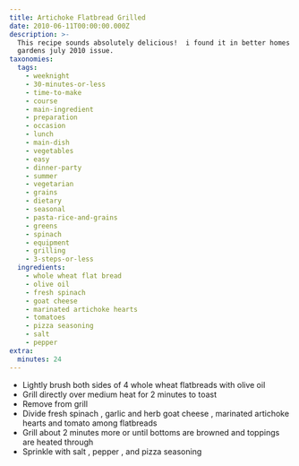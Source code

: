 ```yaml
---
title: Artichoke Flatbread Grilled
date: 2010-06-11T00:00:00.000Z
description: >-
  This recipe sounds absolutely delicious!  i found it in better homes and
  gardens july 2010 issue.
taxonomies:
  tags:
    - weeknight
    - 30-minutes-or-less
    - time-to-make
    - course
    - main-ingredient
    - preparation
    - occasion
    - lunch
    - main-dish
    - vegetables
    - easy
    - dinner-party
    - summer
    - vegetarian
    - grains
    - dietary
    - seasonal
    - pasta-rice-and-grains
    - greens
    - spinach
    - equipment
    - grilling
    - 3-steps-or-less
  ingredients:
    - whole wheat flat bread
    - olive oil
    - fresh spinach
    - goat cheese
    - marinated artichoke hearts
    - tomatoes
    - pizza seasoning
    - salt
    - pepper
extra:
  minutes: 24
---
```

 - Lightly brush both sides of 4 whole wheat flatbreads with olive oil
 - Grill directly over medium heat for 2 minutes to toast
 - Remove from grill
 - Divide fresh spinach , garlic and herb goat cheese , marinated artichoke hearts and tomato among flatbreads
 - Grill about 2 minutes more or until bottoms are browned and toppings are heated through
 - Sprinkle with salt , pepper , and pizza seasoning
